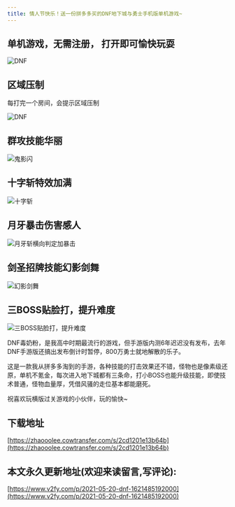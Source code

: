 ```yaml
---
title: 情人节快乐！送一份拼多多买的DNF地下城与勇士手机版单机游戏~
---
```


## 单机游戏，无需注册， 打开即可愉快玩耍

![DNF](https://cdn.fangyuanxiaozhan.com/assets/16214857852373JJKthkR.png)


## 区域压制

每打完一个房间，会提示区域压制

![DNF](https://cdn.fangyuanxiaozhan.com/assets/1621485885732AXjie7WD.png)

## 群攻技能华丽


![鬼影闪](https://cdn.fangyuanxiaozhan.com/assets/1621486096887bNrxHceP.png)


## 十字斩特效加满

![十字斩](https://cdn.fangyuanxiaozhan.com/assets/1621486181942HjrEDMbH.png)

## 月牙暴击伤害感人

![月牙斩横向判定加暴击](https://cdn.fangyuanxiaozhan.com/assets/1621486292961MjfXnTss.png)

## 剑圣招牌技能幻影剑舞

![幻影剑舞](https://cdn.fangyuanxiaozhan.com/assets/1621486498896nd0K77jY.png)


## 三BOSS贴脸打，提升难度

![三BOSS贴脸打，提升难度](https://cdn.fangyuanxiaozhan.com/assets/1621486660903SWXGn414.png)


DNF毒奶粉，是我高中时期最流行的游戏，但手游版内测6年迟迟没有发布，去年DNF手游版还搞出发布倒计时暂停，800万勇士就地解散的乐子。

这是一款我从拼多多淘到的手游，各种技能的打击效果还不错，怪物也是像素级还原，单机不氪金，每次进入地下城都有三条命，打小BOSS也能升级技能，即使技术普通，怪物血量厚，凭借风骚的走位基本都能磨死。

祝喜欢玩横版过关游戏的小伙伴，玩的愉快~

## 下载地址

[https://zhaooolee.cowtransfer.com/s/2cd1201e13b64b](https://zhaooolee.cowtransfer.com/s/2cd1201e13b64b)




## 本文永久更新地址(欢迎来读留言,写评论):

[https://www.v2fy.com/p/2021-05-20-dnf-1621485192000](https://www.v2fy.com/p/2021-05-20-dnf-1621485192000)
